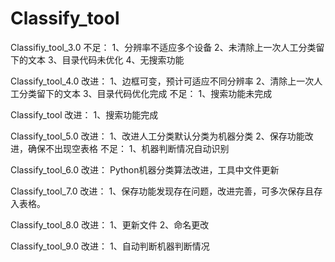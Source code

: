 # Classify_tool

Classifiy_tool_3.0
不足：
1、分辨率不适应多个设备
2、未清除上一次人工分类留下的文本
3、目录代码未优化
4、无搜索功能

Classify_tool_4.0
改进：
1、边框可变，预计可适应不同分辨率
2、清除上一次人工分类留下的文本
3、目录代码优化完成
不足：
1、搜索功能未完成

Classify_tool
改进：
1、搜索功能完成

Classify_tool_5.0
改进：
1、改进人工分类默认分类为机器分类
2、保存功能改进，确保不出现空表格
不足：
1、机器判断情况自动识别

Classify_tool_6.0
改进：
Python机器分类算法改进，工具中文件更新

Classify_tool_7.0
改进：
1、保存功能发现存在问题，改进完善，可多次保存且存入表格。

Classify_tool_8.0
改进：
1、更新文件
2、命名更改

Classify_tool_9.0
改进：
1、自动判断机器判断情况
